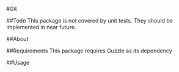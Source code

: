 #Git

##Todo
This package is not covered by unit tests. They should be implemented in near future.

##About

##Requirements
This package requires Guzzle as its dependency

##Usage

